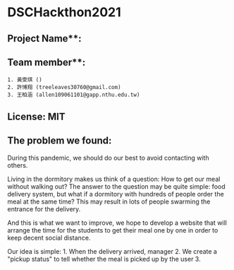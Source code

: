 # DSCHackthon2021

## Project Name**: 
## Team member**:
	1. 黃雯琪 ()
	2. 許博翔 (treeleaves30760@gmail.com)
	3. 王柏涵 (allen109061101@gapp.nthu.edu.tw)

## License: MIT

## The problem we found:
During this pandemic, we should do our best to avoid contacting with others.

Living in the dormitory makes us think of a question: How to get our meal without walking out?
The answer to the question may be quite simple: food delivery system, but what if a dormitory with hundreds of people order the meal at the same time? This may result in lots of people swarming the entrance for the delivery.

And this is what we want to improve, we hope to develop a website that will arrange the time for the students to get their meal one by one in order to keep decent social distance.

Our idea is simple: 
	1. When the delivery arrived, manager
	2. We create a "pickup status" to tell whether the meal is picked up by the user
	3. 